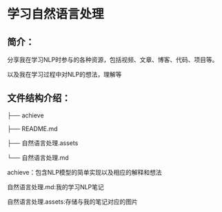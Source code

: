 # 				学习自然语言处理



## 简介：

分享我在学习NLP时参与的各种资源，包括视频、文章、博客、代码、项目等。

以及我在学习过程中对NLP的想法，理解等



## 文件结构介绍：

├── achieve

├── README.md

├── 自然语言处理.assets

└── 自然语言处理.md

achieve：包含NLP模型的简单实现以及相应的解释和想法

自然语言处理.md:我的学习NLP笔记

自然语言处理.assets:存储与我的笔记对应的图片



